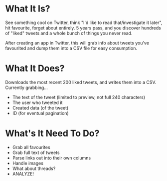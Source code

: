 # What It Is?
See something cool on Twitter, think "I'd like to read that/investigate it later", hit favourite, forget about entirely. 5 years pass, and you discover hundreds of "liked" tweets and a whole bunch of things you never read.

After creating an app in Twitter, this will grab info about tweets you've favourited and dump them into a CSV file for easy consumption.
# What It Does?
Downloads the most recent 200 liked tweets, and writes them into a CSV. Currently grabbing...
- The text of the tweet (limited to preview, not full 240 characters)
- The user who tweeted it
- Created data (of the tweet)
- ID (for eventual pagination)
# What's It Need To Do?
- Grab all favourites
- Grab full text of tweets
- Parse links out into their own columns
- Handle images
- What about threads?
- ANALYZE!